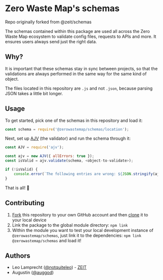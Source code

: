 # Zero Waste Map's schemas

Repo originally forked from @zeit/schemas

The schemas contained within this package are used all across the Zero Waste Map ecosystem to validate config files, requests to APIs and more. It ensures users always send just the right data.

## Why?

It is important that these schemas stay in sync between projects, so that the validations are always performed in the same way for the same kind of object.

The files located in this repository are `.js` and not `.json`, because parsing JSON takes a little bit longer.

## Usage

To get started, pick one of the schemas in this repository and load it:

```js
const schema = require('@zerowastemap/schemas/location');
```

Next, set up [AJV](https://github.com/epoberezkin/ajv) (the validator) and run the schema through it:

```js
const AJV = require('ajv');

const ajv = new AJV({ allErrors: true });
const isValid = ajv.validate(schema, <object-to-validate>);

if (!isValid) {
	console.error(`The following entries are wrong: ${JSON.stringify(ajv.errors)}`);
}
```

That is all! :tada:

## Contributing

1. [Fork](https://help.github.com/articles/fork-a-repo/) this repository to your own GitHub account and then [clone](https://help.github.com/articles/cloning-a-repository/) it to your local device
2. Link the package to the global module directory: `npm link`
3. Within the module you want to test your local development instance of `@zerowastemap/schemas`, just link it to the dependencies: `npm link @zerowastemap/schemas` and load it!

## Authors

- Leo Lamprecht ([@notquiteleo](https://twitter.com/notquiteleo)) - [ZEIT](https://zeit.co)
- Augustin ([@auggod](https://github.com/auggod))
